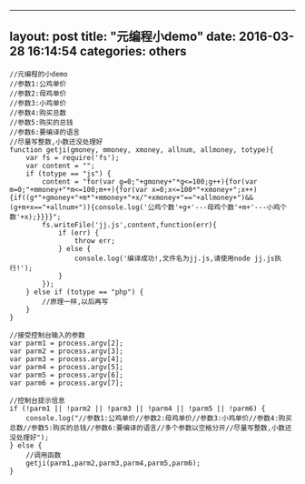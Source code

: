 
---
layout: post
title: "元编程小demo"
date: 2016-03-28 16:14:54
categories: others
---

	//元编程的小demo
	//参数1:公鸡单价
	//参数2:母鸡单价
	//参数3:小鸡单价
	//参数4:购买总数
	//参数5:购买的总钱
	//参数6:要编译的语言
	//尽量写整数,小数还没处理好
	function getji(gmoney, mmoney, xmoney, allnum, allmoney, totype){
		var fs = require('fs');
		var content = "";
		if (totype == "js") {
			content = "for(var g=0;"+gmoney+"*g<=100;g++){for(var m=0;"+mmoney+"*m<=100;m++){for(var x=0;x<=100*"+xmoney+";x++){if((g*"+gmoney+"+m*"+mmoney+"+x/"+xmoney+"=="+allmoney+")&&(g+m+x=="+allnum+")){console.log('公鸡个数'+g+'---母鸡个数'+m+'---小鸡个数'+x);}}}}";
			fs.writeFile('jj.js',content,function(err){
				if (err) {
					throw err;
				} else {
					console.log('编译成功!,文件名为jj.js,请使用node jj.js执行!');
				}
			});
		} else if (totype == "php") {
			//原理一样,以后再写
		}
	}
	
	//接受控制台输入的参数
	var parm1 = process.argv[2];
	var parm2 = process.argv[3];
	var parm3 = process.argv[4];
	var parm4 = process.argv[5];
	var parm5 = process.argv[6];
	var parm6 = process.argv[7];
	
	//控制台提示信息
	if (!parm1 || !parm2 || !parm3 || !parm4 || !parm5 || !parm6) {
		console.log("//参数1:公鸡单价//参数2:母鸡单价//参数3:小鸡单价//参数4:购买总数//参数5:购买的总钱//参数6:要编译的语言//多个参数以空格分开//尽量写整数,小数还没处理好");
	} else {
		//调用函数
		getji(parm1,parm2,parm3,parm4,parm5,parm6);
	}





